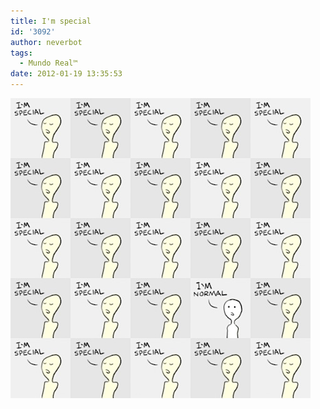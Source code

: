 ```yaml
---
title: I'm special
id: '3092'
author: neverbot
tags:
  - Mundo Real™
date: 2012-01-19 13:35:53
---
```


![201201191335.jpg](./im-special/201201191335.jpg)